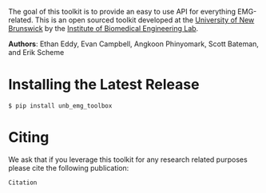 The goal of this toolkit is to provide an easy to use API for everything EMG-related. This is an open sourced toolkit developed at the [University of New Brunswick](https://www.unb.ca/) by the [Institute of Biomedical Engineering Lab](https://www.unb.ca/ibme/).

**Authors**: Ethan Eddy, Evan Campbell, Angkoon Phinyomark, Scott Bateman, and Erik Scheme

# Installing the Latest Release
```
$ pip install unb_emg_toolbox
```

# Citing
We ask that if you leverage this toolkit for any research related purposes please cite the following publication:
```
Citation
```

